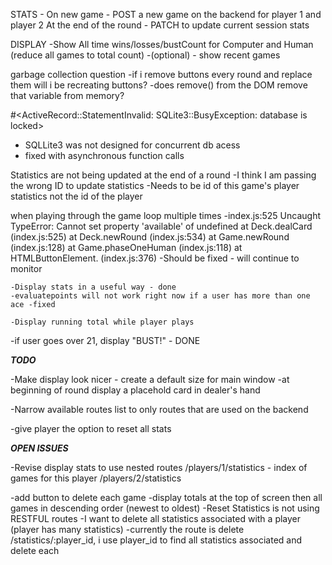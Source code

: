 

STATS -
On new game - POST a new game on the backend for player 1 and player 2
At the end of the round - PATCH to update current session stats 

DISPLAY 
-Show All time wins/losses/bustCount for Computer and Human (reduce all games to total count)
-(optional) - show recent games 


garbage collection question
-if i remove buttons every round and replace them will i be recreating buttons?
-does remove() from the DOM remove that variable from memory?


#<ActiveRecord::StatementInvalid: SQLite3::BusyException: database is locked>
 - SQLLite3 was not designed for concurrent db acess 
 - fixed with asynchronous function calls


 Statistics are not being updated at the end of a round 
 -I think I am passing the wrong ID to update statistics
 -Needs to be id of this game's player statistics not the id of the player 

 when playing through the game loop multiple times
-index.js:525 Uncaught TypeError: Cannot set property 'available' of undefined
    at Deck.dealCard (index.js:525)
    at Deck.newRound (index.js:534)
    at Game.newRound (index.js:128)
    at Game.phaseOneHuman (index.js:118)
    at HTMLButtonElement.<anonymous> (index.js:376)
    -Should be fixed - will continue to monitor 

    -Display stats in a useful way - done
    -evaluatepoints will not work right now if a user has more than one ace -fixed 

    -Display running total while player plays
-if user goes over 21, display "BUST!"  - DONE 

 ***TODO***

-Make display look nicer - create a default size for main window 
-at beginning of round display a placehold card in dealer's hand

-Narrow available routes list to only routes that are used on the backend 

-give player the option to reset all stats


***OPEN ISSUES***


-Revise display stats to use nested routes 
/players/1/statistics - index of games for this player 
/players/2/statistics 

-add button to delete each game 
-display totals at the top of screen then all games in descending order (newest to oldest)
-Reset Statistics is not using RESTFUL routes 
-I want to delete all statistics associated with a player (player has many statistics)
-currently the route is delete /statistics/:player_id, i use player_id to find all statistics associated and delete each 

